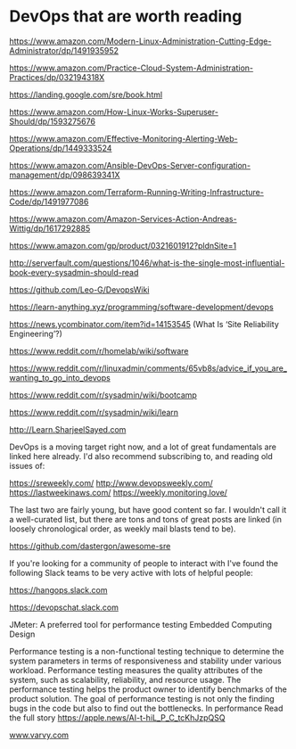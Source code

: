 # DevOps that are worth reading
https://www.amazon.com/Modern-Linux-Administration-Cutting-Edge-Administrator/dp/1491935952

https://www.amazon.com/Practice-Cloud-System-Administration-Practices/dp/032194318X

https://landing.google.com/sre/book.html

https://www.amazon.com/How-Linux-Works-Superuser-Should/dp/1593275676

https://www.amazon.com/Effective-Monitoring-Alerting-Web-Operations/dp/1449333524

https://www.amazon.com/Ansible-DevOps-Server-configuration-management/dp/098639341X

https://www.amazon.com/Terraform-Running-Writing-Infrastructure-Code/dp/1491977086

https://www.amazon.com/Amazon-Services-Action-Andreas-Wittig/dp/1617292885

https://www.amazon.com/gp/product/0321601912?pldnSite=1

http://serverfault.com/questions/1046/what-is-the-single-most-influential-book-every-sysadmin-should-read

https://github.com/Leo-G/DevopsWiki

https://learn-anything.xyz/programming/software-development/devops

https://news.ycombinator.com/item?id=14153545 (What Is ‘Site Reliability Engineering’?)

https://www.reddit.com/r/homelab/wiki/software

https://www.reddit.com/r/linuxadmin/comments/65vb8s/advice_if_you_are_wanting_to_go_into_devops

https://www.reddit.com/r/sysadmin/wiki/bootcamp

https://www.reddit.com/r/sysadmin/wiki/learn

http://Learn.SharjeelSayed.com

DevOps is a moving target right now, and a lot of great fundamentals are linked here already. I'd also recommend subscribing to, and reading old issues of:

https://sreweekly.com/
http://www.devopsweekly.com/
https://lastweekinaws.com/
https://weekly.monitoring.love/

The last two are fairly young, but have good content so far. I wouldn't call it a well-curated list, but there are tons and tons of great posts are linked (in loosely chronological order, as weekly mail blasts tend to be).


https://github.com/dastergon/awesome-sre

If you're looking for a community of people to interact with I've found the following Slack teams to be very active with lots of helpful people:

https://hangops.slack.com

https://devopschat.slack.com

JMeter: A preferred tool for performance testing
Embedded Computing Design

Performance testing is a non-functional testing technique to determine the system parameters in terms of responsiveness and stability under various workload. Performance testing measures the quality attributes of the system, such as scalability, reliability, and resource usage. The performance testing helps the product owner to identify benchmarks of the product solution. The goal of performance testing is not only the finding bugs in the code but also to find out the bottlenecks. In performance Read the full story https://apple.news/AI-t-hiL_P_C_tcKhJzpQSQ

www.varvy.com
